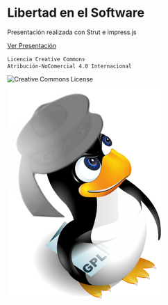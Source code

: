 # Libertad en el Software
Presentación realizada con Strut e impress.js

[Ver Presentación](https://cdn.rawgit.com/RDCH106/Libertad_en_el_Software/1b476e94/Libertad_en_el_Software.html#/step-1)

```
Licencia Creative Commons
Atribución-NoComercial 4.0 Internacional
```

![Creative Commons License](https://i.creativecommons.org/l/by-nc/4.0/88x31.png)

![GPL License](https://github.com/RDCH106/Libertad_en_el_Software/blob/master/Libertad_en_el_Software_files/tux_gpl_logo_lliseil.png)
